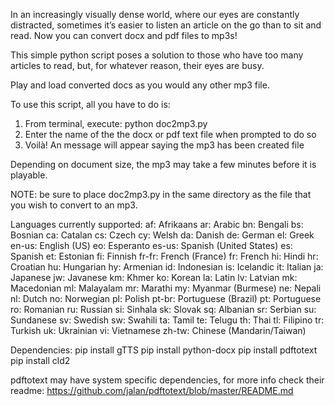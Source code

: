 In an increasingly visually dense world, where our eyes are constantly distracted, sometimes it’s easier to listen an article on the go than to sit and read. Now you can convert docx and pdf files to mp3s!

This simple python script poses a solution to those who have too many articles to read, but, for whatever reason, their eyes are busy. 

Play and load converted docs as you would any other mp3 file. 

To use this script, all you have to do is:

1. From terminal, execute: python doc2mp3.py 
2. Enter the name of the the docx or pdf text file when prompted to do so
3. Voilà! An message will appear saying the mp3 has been created file

Depending on document size, the mp3 may take a few minutes before it is playable.

NOTE: be sure to place doc2mp3.py in the same directory as the file that you wish to convert to an mp3. 

Languages currently supported: 
 af: Afrikaans
  ar: Arabic
  bn: Bengali
  bs: Bosnian
  ca: Catalan
  cs: Czech
  cy: Welsh
  da: Danish
  de: German
  el: Greek
  en-us: English (US)
  eo: Esperanto
  es-us: Spanish (United States)
  es: Spanish
  et: Estonian
  fi: Finnish
  fr-fr: French (France)
  fr: French
  hi: Hindi
  hr: Croatian
  hu: Hungarian
  hy: Armenian
  id: Indonesian
  is: Icelandic
  it: Italian
  ja: Japanese
  jw: Javanese
  km: Khmer
  ko: Korean
  la: Latin
  lv: Latvian
  mk: Macedonian
  ml: Malayalam
  mr: Marathi
  my: Myanmar (Burmese)
  ne: Nepali
  nl: Dutch
  no: Norwegian
  pl: Polish
  pt-br: Portuguese (Brazil)
  pt: Portuguese
  ro: Romanian
  ru: Russian
  si: Sinhala
  sk: Slovak
  sq: Albanian
  sr: Serbian
  su: Sundanese
  sv: Swedish
  sw: Swahili
  ta: Tamil
  te: Telugu
  th: Thai
  tl: Filipino
  tr: Turkish
  uk: Ukrainian
  vi: Vietnamese
  zh-tw: Chinese (Mandarin/Taiwan)
  
Dependencies: 
pip install gTTS 
pip install python-docx
pip install pdftotext 
pip install cld2

pdftotext may have system specific dependencies, for more info check their readme: https://github.com/jalan/pdftotext/blob/master/README.md
